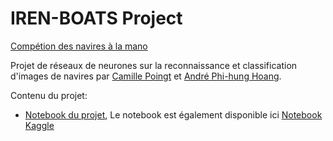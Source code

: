 # IREN-BOATS Project

[Compétion des navires à la mano](https://www.kaggle.com/competitions/navires-2023-la-mano)


Projet de réseaux de neurones sur la reconnaissance et classification d'images de navires par [Camille Poingt](https://github.com/CamillePngt) et [André Phi-hung Hoang](https://github.com/phihungandre).

Contenu du projet:
- [Notebook du projet](hoang-poingt.ipynb), Le notebook est également disponible ici [Notebook Kaggle](https://www.kaggle.com/code/camillepoingt/hoang-poingt)
